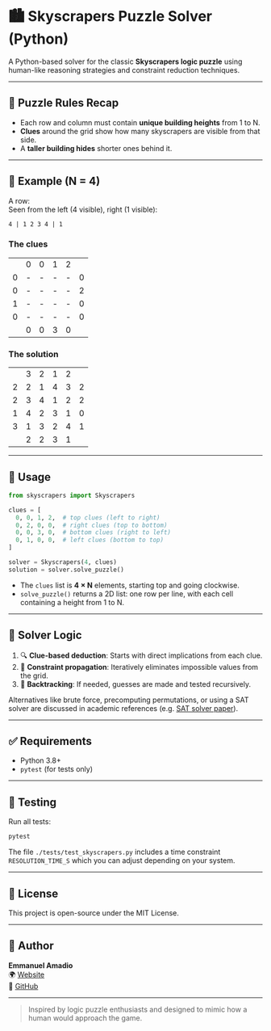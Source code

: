 # 🏙️ Skyscrapers Puzzle Solver (Python)

A Python-based solver for the classic **Skyscrapers logic puzzle** using human-like reasoning strategies and constraint reduction techniques.

---

## 🧠 Puzzle Rules Recap

- Each row and column must contain **unique building heights** from 1 to N.  
- **Clues** around the grid show how many skyscrapers are visible from that side.  
- A **taller building hides** shorter ones behind it.  

---

## 🔢 Example (N = 4)

A row:  
Seen from the left (4 visible), right (1 visible):  
```
4 | 1 2 3 4 | 1
```

### The clues  

|   |   |   |   |   |   |
|---|---|---|---|---|---|
|   | 0 | 0 | 1 | 2 |   |
| 0 | - | - | - | - | 0 |
| 0 | - | - | - | - | 2 |
| 1 | - | - | - | - | 0 |
| 0 | - | - | - | - | 0 |
|   | 0 | 0 | 3 | 0 |   |

### The solution  

|   |   |   |   |   |   |
|---|---|---|---|---|---|
|   | 3 | 2 | 1 | 2 |   |
| 2 | 2 | 1 | 4 | 3 | 2 |
| 2 | 3 | 4 | 1 | 2 | 2 |
| 1 | 4 | 2 | 3 | 1 | 0 |
| 3 | 1 | 3 | 2 | 4 | 1 |
|   | 2 | 2 | 3 | 1 |   |


---

## 🚀 Usage

```python
from skyscrapers import Skyscrapers

clues = [
  0, 0, 1, 2,  # top clues (left to right)
  0, 2, 0, 0,  # right clues (top to bottom)
  0, 0, 3, 0,  # bottom clues (right to left)
  0, 1, 0, 0,  # left clues (bottom to top)
]

solver = Skyscrapers(4, clues)
solution = solver.solve_puzzle()
```

- The `clues` list is **4 × N** elements, starting top and going clockwise.
- `solve_puzzle()` returns a 2D list: one row per line, with each cell containing a height from 1 to N.

---

## 🧰 Solver Logic

1. 🔍 **Clue-based deduction**: Starts with direct implications from each clue.  
2. 🧠 **Constraint propagation**: Iteratively eliminates impossible values from the grid.  
3. 🧪 **Backtracking**: If needed, guesses are made and tested recursively.  

Alternatives like brute force, precomputing permutations, or using a SAT solver are discussed in academic references (e.g. [SAT solver paper](https://www.cs.ru.nl/bachelors-theses/2022/Laura_Kolijn___1025724___Generating_and_Solving_Skyscrapers_Puzzles_Using_a_SAT_Solver.pdf)).

---

## ✅ Requirements

- Python 3.8+  
- `pytest` (for tests only)

---

## 🧪 Testing

Run all tests:

```bash
pytest
```

The file `./tests/test_skyscrapers.py` includes a time constraint `RESOLUTION_TIME_S` which you can adjust depending on your system.

---

## 📜 License

This project is open-source under the MIT License.

---

## 👤 Author

**Emmanuel Amadio**  
🌍 [Website](https://emmanuel-io.github.io/en)  
🐙 [GitHub](https://github.com/emmanuel-io)

---

> Inspired by logic puzzle enthusiasts and designed to mimic how a human would approach the game.
